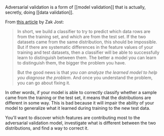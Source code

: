 
Adversarial validation is a form of [[model validation]] that is actually, secretly, doing [[data validation]].

From [this article](https://blog.zakjost.com/post/adversarial_validation/) by Zak Jost:

> In short, we build a classifier to try to predict which data rows are from the training set, and which are from the test set. If the two datasets came from the same distribution, this should be impossible. But if there are systematic differences in the feature values of your training and test datasets, then a classifier will be able to successfully learn to distinguish between them. The better a model you can learn to distinguish them, the bigger the problem you have.
> 
> But the good news is that _you can analyze the learned model to help you diagnose the problem_. And once you understand the problem, you can go about fixing it.

In other words, if your model is able to correctly classify whether a sample came from the training or the test set, it means that the distributions are different in some way. This is bad because it will impair the ability of your model to generalize what it learned during training to the new test data. 

You'll want to discover which features are contributing most to the adversarial validation model, investigate what is different between the two distributions, and find a way to correct it. 

